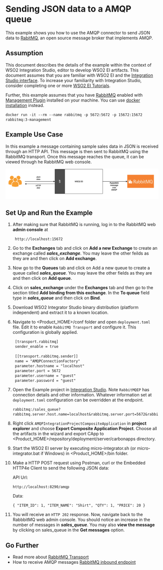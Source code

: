 # Sending JSON data to a AMQP queue

This example shows you how to use the AMQP connector to send JSON data to [RabitMQ](https://www.rabbitmq.com/#features), an open source message broker that implements AMQP.

## Assumption

This document describes the details of the example within the context of WSO2 Integration Studio, editor to develop WSO2 EI artifacts. This document assumes that you are familiar with WSO2 EI and the [Integration Studio interface](https://ei.docs.wso2.com/en/latest/micro-integrator/develop/WSO2-Integration-Studio/). To increase your familiarity with Integration Studio, consider completing one or more [WSO2 EI Tutorials](https://ei.docs.wso2.com/en/latest/micro-integrator/use-cases/integration-use-cases/).

Further, this example assumes that you have [RabbitMQ](https://www.rabbitmq.com/download.html) enabled with [Management Plugin](http://www.thegeekstuff.com/2013/10/enable-rabbitmq-management-plugin/) installed on your machine. You can use [docker installation](https://registry.hub.docker.com/_/rabbitmq/) instead.

```
docker run -it --rm --name rabbitmq -p 5672:5672 -p 15672:15672 rabbitmq:3-management
```

## Example Use Case

In this example a message containing sample sales data in JSON is received through an HTTP API. This message is then sent to RabbitMQ using the RabbitMQ transport. Once this message reaches the queue, it can be viewed through he RabbitMQ web console.

![Alt text](../resources/images/sending-json-data-to-a-amqp-queue/send-to-rabbitmq.png?raw=true "Sending message to RabbitMQ")

## Set Up and Run the Example

1. After making sure that RabbitMQ is running, log in to the RabbitMQ web **admin console** at
   ```
    http://localhost:15672
   ```
2. Go to the **Exchanges** tab and click on **Add a new Exchange** to create an exchange called ***sales_exchange***. You may leave the other feilds as they are and then click on **Add exchange**.
3. Now go to the **Queues** tab and click on Add a new queue to create a queue called ***sales_queue***. You may leave the other fields as they are and then click on **Add queue**.
4. Click on **sales_exchange** under the **Exchanges** tab and then go to the section titled **Add binding from this exchange**. In the **To queue** field type in ***sales_queue*** and then click on **Bind**.
5. Download WSO2 Integrator Studio binary distribution (platform independent) and extract it to a known location. 
6. Navigate to <Product_HOME>/conf folder and open `deployment.toml` file. Edit it to enable `RabbitMQ Transport` and configure it. This configuration is globally applied. 
   ```
    [transport.rabbitmq]
    sender_enable = true

    [[transport.rabbitmq.sender]]
    name = "AMQPConnectionFactory"
    parameter.hostname = "localhost"
    parameter.port = 5672
    parameter.username = "guest"
    parameter.password = "guest"
   ```
7. Open the Example project in [Integration Studio](https://ei.docs.wso2.com/en/latest/micro-integrator/develop/WSO2-Integration-Studio/). Note `RabbitMQEP` has connection details and other    information. Whatever information set at `deployment.toml` configuration can be overridden at the endpoint. 
    ```
    rabbitmq:/sales_queue?rabbitmq.server.host.name=localhost&rabbitmq.server.port=5672&rabbitmq.queue.name=sales_queue&rabbitmq.queue.route.key=sales_queue&rabbitmq.exchange.name=sales_exchange
    ```
8. Right click `AMQPIntegrationProjectCompositeApplication` in **project explorer**  and choose **Export Composite Application Project**. Choose all the artifacts in the wizard and export CApp to <Product_HOME>/repository/deployment/server/carbonapps directory. 
9. Start the WSO2 EI server by executing  micro-integrator.sh (or micro-integrator.bat if Windows) in <Product_HOME>/bin folder. 
10. Make a HTTP POST request using Postman, curl or the Embedded HTTP4e Client to send the following JSON data:

    API Url:
    ```
    http://localhost:8290/amqp
    ```
    Data: 
    ```
    { "ITEM_ID": 1, "ITEM_NAME": "Shirt", "QTY": 1, "PRICE": 20 }
    ```
11. You will receive an `HTTP 202` response. Now, navigate back to the RabbbitMQ web admin console. You should notice an increase in the number of messages in ***sales_queue***. You may also **view  the message** by clicking on sales_queue in the **Get messages** option.

## Go Further

* Read more about [RabbitMQ Transport](https://ei.docs.wso2.com/en/latest/micro-integrator/references/synapse-properties/transport-parameters/rabbitmq-transport-parameters/)
* How to receive AMQP messages [RabbitMQ inbound endpoint](https://ei.docs.wso2.com/en/latest/micro-integrator/references/synapse-properties/inbound-endpoints/event-based-inbound-endpoints/rabbitmq-inbound-endpoint-properties/) 

